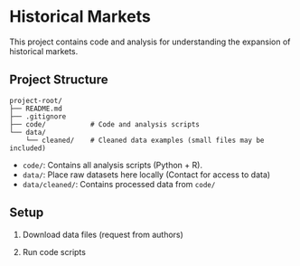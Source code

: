 # Historical Markets

This project contains code and analysis for understanding the expansion of historical markets.

## Project Structure
```
project-root/
├── README.md
├── .gitignore
├── code/           # Code and analysis scripts
└── data/
    └── cleaned/    # Cleaned data examples (small files may be included)
```

- `code/`: Contains all analysis scripts (Python + R).  
- `data/`: Place raw datasets here locally (Contact for access to data)
- `data/cleaned/`: Contains processed data from `code/`

## Setup

1. Download data files (request from authors)

2. Run code scripts
